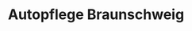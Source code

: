 ---
title: "Autopflege Braunschweig"
url: /eisenach/autopflege-braunschweig/
shop: Autowerkstatt
---
